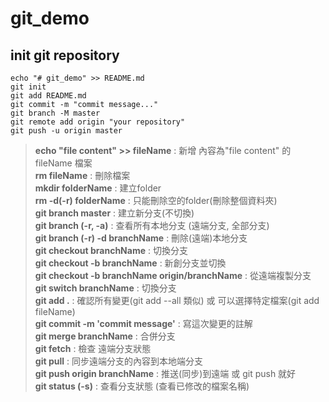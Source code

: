 # git_demo

## init git repository

```
echo "# git_demo" >> README.md
git init
git add README.md
git commit -m "commit message..."
git branch -M master
git remote add origin "your repository"
git push -u origin master
```

> **echo "file content" >> fileName** : 新增 內容為"file content" 的 fileName 檔案     
> **rm fileName** : 刪除檔案       
> **mkdir folderName** : 建立folder   
> **rm -d(-r) folderName** : 只能刪除空的folder(刪除整個資料夾)           
> **git branch master** : 建立新分支(不切換)    
> **git branch (-r, -a)** : 查看所有本地分支 (遠端分支, 全部分支)   
> **git branch (-r) -d branchName** : 刪除(遠端)本地分支     
> **git checkout branchName** : 切換分支    
> **git checkout -b branchName** : 新創分支並切換      
> **git checkout -b branchName origin/branchName** : 從遠端複製分支       
> **git switch branchName** : 切換分支   
> **git add .** : 確認所有變更(git add --all 類似) 或 可以選擇特定檔案(git add fileName)    
> **git commit -m 'commit message'** : 寫這次變更的註解     
> **git merge branchName** : 合併分支   
> **git fetch** : 檢查 遠端分支狀態       
> **git pull** : 同步遠端分支的內容到本地端分支    
> **git push origin branchName** : 推送(同步)到遠端 或 git push 就好    
> **git status (-s)** : 查看分支狀態 (查看已修改的檔案名稱)   

